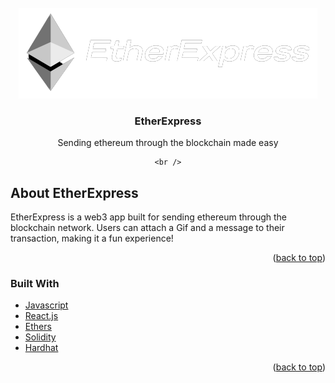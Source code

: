 <br />
<div align="center">
  <a href="https://github.com/webst2r/EtherExpress">
    <img src="/client/images/etherExpress2.png" alt="Logo">
  </a>

  <h3 align="center">EtherExpress</h3>

  <p align="center">
    Sending ethereum through the blockchain made easy
    <br />
  
    <br />
  </p>
</div>

<!-- ABOUT THE PROJECT -->
## About EtherExpress

EtherExpress is a web3 app built for sending ethereum through the blockchain network. Users can attach a Gif and a message to their transaction, making it a fun experience!

<p align="right">(<a href="#top">back to top</a>)</p>



### Built With

* [Javascript](https://www.typescriptlang.org/)
* [React.js](https://reactjs.org/)
* [Ethers](https://docs.ethers.org/)
* [Solidity](https://docs.soliditylang.org/)
* [Hardhat](https://hardhat.org/)

<p align="right">(<a href="#top">back to top</a>)</p>
